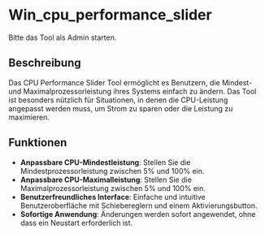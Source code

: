 # Win_cpu_performance_slider
Bitte das Tool als Admin starten.

## Beschreibung
Das CPU Performance Slider Tool ermöglicht es Benutzern, die Mindest- und Maximalprozessorleistung ihres Systems einfach zu ändern. Das Tool ist besonders nützlich für Situationen, in denen die CPU-Leistung angepasst werden muss, um Strom zu sparen oder die Leistung zu maximieren.

## Funktionen
- **Anpassbare CPU-Mindestleistung**: Stellen Sie die Mindestprozessorleistung zwischen 5% und 100% ein.
- **Anpassbare CPU-Maximalleistung**: Stellen Sie die Maximalprozessorleistung zwischen 5% und 100% ein.
- **Benutzerfreundliches Interface**: Einfache und intuitive Benutzeroberfläche mit Schiebereglern und einem Aktivierungsbutton.
- **Sofortige Anwendung**: Änderungen werden sofort angewendet, ohne dass ein Neustart erforderlich ist.
